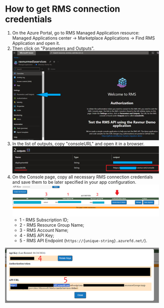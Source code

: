 # How to get RMS connection credentials

1. On the Azure Portal, go to RMS Managed Application resource: Managed Applications center -> Marketplace Applications -> Find RMS Application and open it.
2. Then click on "Parameters and Outputs". ![RMS Managed App view](img/rms-managed-app.png)
3. In the list of outputs, copy "consoleURL" and open it in a browser. ![RMS Console URL](img/rms-managed-app-outputs.png)
4. On the Console page, copy all necessary RMS connection credentials and save them to be later specified in your app configuration.
   ![Console credentials](img/console-cred-v2-1.png)
   * 1 - RMS Subscription ID;
   * 2 - RMS Resource Group Name;
   * 3 - RMS Account Name;
   * 4 - RMS API Key;
   * 5 - RMS API Endpoint (`https://{unique-string}.azurefd.net/`).

![Console credentials](img/console-cred-v2-2.png)

